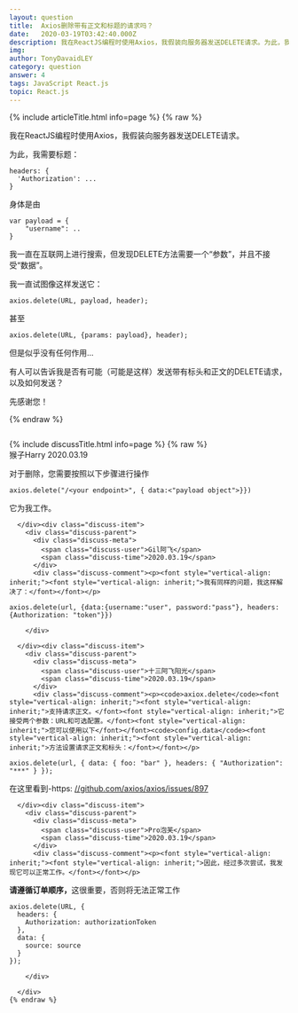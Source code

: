 ```yaml
---
layout: question
title:  Axios删除带有正文和标题的请求吗？
date:   2020-03-19T03:42:40.000Z
description: 我在ReactJS编程时使用Axios，我假装向服务器发送DELETE请求。为此，我需要标题：headers  {  'Authorizatio...
img: 
author: TonyDavaidLEY
category: question
answer: 4
tags: JavaScript React.js
topic: React.js
---
```

<div class="article-root">
  <div class="article">
    {% include articleTitle.html info=page %}
    {% raw %}
    <div class="article-content"><p><font style="vertical-align: inherit;"><font style="vertical-align: inherit;">我在ReactJS编程时使用Axios，我假装向服务器发送DELETE请求。</font></font></p>

<p><font style="vertical-align: inherit;"><font style="vertical-align: inherit;">为此，我需要标题：</font></font></p>

<pre><code>headers: {<font></font>
  'Authorization': ...<font></font>
}<font></font>
</code></pre>

<p><font style="vertical-align: inherit;"><font style="vertical-align: inherit;">身体是由</font></font></p>

<pre><code>var payload = {<font></font>
    "username": ..<font></font>
}<font></font>
</code></pre>

<p><font style="vertical-align: inherit;"><font style="vertical-align: inherit;">我一直在互联网上进行搜索，但发现DELETE方法需要一个“参数”，并且不接受“数据”。</font></font></p>

<p><font style="vertical-align: inherit;"><font style="vertical-align: inherit;">我一直试图像这样发送它：</font></font></p>

<pre><code>axios.delete(URL, payload, header);
</code></pre>

<p><font style="vertical-align: inherit;"><font style="vertical-align: inherit;">甚至</font></font></p>

<pre><code>axios.delete(URL, {params: payload}, header);
</code></pre>

<p><font style="vertical-align: inherit;"><font style="vertical-align: inherit;">但是似乎没有任何作用...</font></font></p>

<p><font style="vertical-align: inherit;"><font style="vertical-align: inherit;">有人可以告诉我是否有可能（可能是这样）发送带有标头和正文的DELETE请求，以及如何发送？</font></font></p>

<p><font style="vertical-align: inherit;"><font style="vertical-align: inherit;">先感谢您！</font></font></p></div>
    {% endraw %}
  </div>
  <p style="height: 0;width:0;overflow: hidden;"> 第2317篇《Axios删除带有正文和标题的请求吗？》来自Winter(https://github.com/aiyld/aiyld.github.io)的站点</p>
  <div class="discuss-wrapper">
    {% include discussTitle.html info=page %}
    {% raw %}
    <div class="discuss-item">
        <div class="discuss-parent">
          <div class="discuss-meta">
            <span class="discuss-user">猴子Harry</span>
            <span class="discuss-time">2020.03.19</span>
          </div>
          <div class="discuss-comment"><p><font style="vertical-align: inherit;"><font style="vertical-align: inherit;">对于删除，您需要按照以下步骤进行操作</font></font></p>

<pre><code>axios.delete("/&lt;your endpoint&gt;", { data:&lt;"payload object"&gt;}})
</code></pre>

<p><font style="vertical-align: inherit;"><font style="vertical-align: inherit;">它为我工作。</font></font></p></div>
        </div>
        
      </div><div class="discuss-item">
        <div class="discuss-parent">
          <div class="discuss-meta">
            <span class="discuss-user">Gil阿飞</span>
            <span class="discuss-time">2020.03.19</span>
          </div>
          <div class="discuss-comment"><p><font style="vertical-align: inherit;"><font style="vertical-align: inherit;">我有同样的问题，我这样解决了：</font></font></p>

<pre><code>axios.delete(url, {data:{username:"user", password:"pass"}, headers:{Authorization: "token"}})
</code></pre></div>
        </div>
        
      </div><div class="discuss-item">
        <div class="discuss-parent">
          <div class="discuss-meta">
            <span class="discuss-user">十三阿飞阳光</span>
            <span class="discuss-time">2020.03.19</span>
          </div>
          <div class="discuss-comment"><p><code>axiox.delete</code><font style="vertical-align: inherit;"><font style="vertical-align: inherit;">支持请求正文。</font><font style="vertical-align: inherit;">它接受两个参数：URL和可选配置。</font><font style="vertical-align: inherit;">您可以使用以下</font></font><code>config.data</code><font style="vertical-align: inherit;"><font style="vertical-align: inherit;">方法设置请求正文和标头：</font></font></p>

<pre><code>axios.delete(url, { data: { foo: "bar" }, headers: { "Authorization": "***" } });
</code></pre>

<p><font style="vertical-align: inherit;"><font style="vertical-align: inherit;">在这里看到-https: </font></font><a href="https://github.com/axios/axios/issues/897" rel="nofollow noreferrer"><font style="vertical-align: inherit;"><font style="vertical-align: inherit;">//github.com/axios/axios/issues/897</font></font></a></p></div>
        </div>
        
      </div><div class="discuss-item">
        <div class="discuss-parent">
          <div class="discuss-meta">
            <span class="discuss-user">Pro泡芙</span>
            <span class="discuss-time">2020.03.19</span>
          </div>
          <div class="discuss-comment"><p><font style="vertical-align: inherit;"><font style="vertical-align: inherit;">因此，经过多次尝试，我发现它可以正常工作。</font></font></p>

<p><strong><font style="vertical-align: inherit;"><font style="vertical-align: inherit;">请遵循订单顺序，</font></font></strong><font style="vertical-align: inherit;"><font style="vertical-align: inherit;">这很重要，否则将无法正常工作</font></font></p>

<pre><code>axios.delete(URL, {<font></font>
  headers: {<font></font>
    Authorization: authorizationToken<font></font>
  },<font></font>
  data: {<font></font>
    source: source<font></font>
  }<font></font>
});<font></font>
</code></pre></div>
        </div>
        
      </div>
    {% endraw %}
  </div>
<div>
